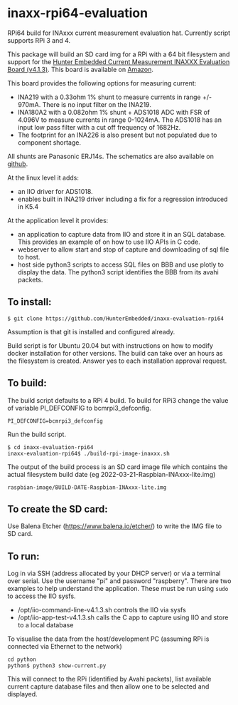 # inaxx-rpi64-evaluation
RPi64 build for INAxxx current measurement evaluation hat. Currently script supports RPi 3 and 4.


This package will build an SD card img for a RPi with a 64 bit filesystem and support for the [Hunter Embedded Current Measurement INAXXX Evaluation Board (v4.1.3)](http://www.hunterembedded.co.uk/inaxxx-evaluation-board-for-raspberry-pi-and-beaglebone/). This board is available on [Amazon](https://www.amazon.co.uk/INAxxx-Current-Measurement-Evaluation-Cape/dp/B09TYTXM68).

This board provides the following options for measuring current:

- INA219 with a 0.33ohm 1% shunt to measure currents in range +/- 970mA. There is no input filter on the INA219.
- INA180A2 with a 0.082ohm 1% shunt + ADS1018 ADC with FSR of 4.096V to measure currents in range 0-1024mA. The ADS1018 has an input low pass filter with a cut off frequency of 1682Hz.
- The footprint for an INA226 is also present but not populated due to component shortage.

All shunts are Panasonic ERJ14s. The schematics are also available on [github](https://github.com/HunterEmbedded/inaxxx-evaluation-schematics).



At the linux level it adds:
- an IIO driver for ADS1018.
- enables built in INA219 driver including a fix for a regression introduced in K5.4

At the application level it provides:
- an application to capture data from IIO and store it in an SQL database. This provides an example of on how to use IIO APIs in C code.
- webserver to allow start and stop of capture and downloading of sql file to host.
- host side python3 scripts to access SQL files on BBB and use plotly to display the data. The python3 script identifies the BBB from its avahi packets.

## To install: 
```
$ git clone https://github.com/HunterEmbedded/inaxx-evaluation-rpi64
```

Assumption is that git is installed and configured already.

Build script is for Ubuntu 20.04 but with instructions on how to modify docker installation for other versions. The build can take over an hours as the filesystem is created. Answer yes to each installation approval request.

## To build: 
The build script defaults to a RPi 4 build. To build for RPi3 change the value of variable PI_DEFCONFIG to bcmrpi3_defconfig.
```
PI_DEFCONFIG=bcmrpi3_defconfig
```
Run the build script.
```   
$ cd inaxx-evaluation-rpi64 
inaxx-evaluation-rpi64$ ./build-rpi-image-inaxxx.sh
```
The output of the build process is an SD card image file which contains the actual filesystem build date (eg 2022-03-21-Raspbian-INAxxx-lite.img) 

`raspbian-image/BUILD-DATE-Raspbian-INAxxx-lite.img`

## To create the SD card: 
Use Balena Etcher (https://www.balena.io/etcher/) to write the IMG file to SD card.


## To run:
Log in via SSH (address allocated by your DHCP server) or via a terminal over serial. Use the username "pi" and password "raspberry". 
There are two examples to help understand the application. These must be run using `sudo` to access the IIO sysfs.
- /opt/iio-command-line-v4.1.3.sh controls the IIO via sysfs
- /opt/iio-app-test-v4.1.3.sh calls the C app to capture using IIO and store to a local database 
    
To visualise the data from the host/development PC (assuming RPi is connected via Ethernet to the network)
```
cd python
python$ python3 show-current.py
```    
This will connect to the RPi (identified by Avahi packets), list available current capture database files and then allow one to be selected and displayed.
